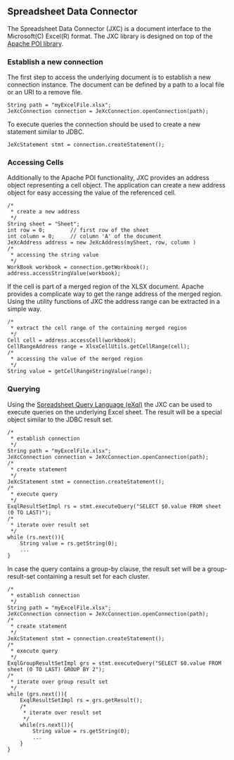 ## Spreadsheet Data Connector ##

The Spreadsheet Data Connector (JXC) is a document interface to the Microsoft(C) Excel(R) format. The JXC library is designed on top of the [Apache POI library](http://poi.apache.org/).

### Establish a new connection ###

The first step to access the underlying document is to establish a new connection instance. The document can be defined by a path to a local file or an URI to a remove file.

```
String path = "myExcelFile.xlsx";
JeXcConnection connection = JeXcConnection.openConnection(path);
```

To execute queries the connection should be used to create a new statement similar to JDBC.

```
JeXcStatement stmt = connection.createStatement();
```

### Accessing Cells ###

Additionally to the Apache POI functionality, JXC provides an address object representing a cell object. The application can create a new address object for easy accessing the value of the referenced cell.

```
/*
 * create a new address
 */
String sheet = "Sheet";
int row = 0; 		// first row of the sheet
int column = 0; 	// column 'A' of the document
JeXcAddress address = new JeXcAddress(mySheet, row, column )
/*
 * accessing the string value
 */
WorkBook workbook = connection.getWorkbook();
address.accessStringValue(workbook);
```

If the cell is part of a merged region of the XLSX document. Apache provides a complicate way to get the range address of the merged region. Using the utility functions of JXC the address range can be extracted in a simple way.

```
/*
 * extract the cell range of the containing merged region
 */
Cell cell = address.accessCell(workbook);
CellRangeAddress range = XlsxCellUtils.getCellRange(cell);
/*
 * accessing the value of the merged region
 */
String value = getCellRangeStringValue(range);
```

### Querying ###

Using the [Spreadsheet Query Language (eXql)](http://code.google.com/p/spreadsheet-data-connector/wiki/QueryLanguage) the JXC can be used to execute queries on the underlying Excel sheet. The result will be a special object similar to the JDBC result set.

```
/*
 * establish connection
 */
String path = "myExcelFile.xlsx";
JeXcConnection connection = JeXcConnection.openConnection(path);
/*
 * create statement
 */
JeXcStatement stmt = connection.createStatement();
/*
 * execute query
 */
ExqlResultSetImpl rs = stmt.executeQuery("SELECT $0.value FROM sheet (0 TO LAST)");
/*
 * iterate over result set
 */
while (rs.next()){
	String value = rs.getString(0);
	...
}
```

In case the query contains a group-by clause, the result set will be a group-result-set containing a result set for each cluster.

```
/*
 * establish connection
 */
String path = "myExcelFile.xlsx";
JeXcConnection connection = JeXcConnection.openConnection(path);
/*
 * create statement
 */
JeXcStatement stmt = connection.createStatement();
/*
 * execute query
 */
ExqlGroupResultSetImpl grs = stmt.executeQuery("SELECT $0.value FROM sheet (0 TO LAST) GROUP BY 2");
/*
 * iterate over group result set
 */
while (grs.next()){
	ExqlResultSetImpl rs = grs.getResult();	
	/*
	 * iterate over result set
	 */
	while(rs.next()){
		String value = rs.getString(0);		
		...
	}
}
```